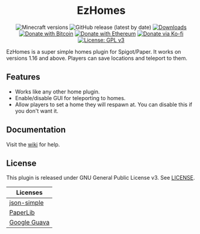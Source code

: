 <h1 align="center">EzHomes</h1>

<p align="center">
	<img src="https://img.shields.io/badge/Minecraft-1.13--1.18-orange" alt="Minecraft versions">
	<img src="https://img.shields.io/github/v/release/hyperdefined/AnarchyStats" alt="GitHub release (latest by date)">
	<a href="https://github.com/hyperdefined/AnarchyStats/releases"><img src="https://img.shields.io/github/downloads/hyperdefined/AnarchyStats/total?logo=github" alt="Downloads"></a>
	<a href="https://en.cryptobadges.io/donate/1F29aNKQzci3ga5LDcHHawYzFPXvELTFoL"><img src="https://en.cryptobadges.io/badge/micro/1F29aNKQzci3ga5LDcHHawYzFPXvELTFoL" alt="Donate with Bitcoin"></a>
	<a href="https://en.cryptobadges.io/donate/0xF3b4e87E4c11f586949ca8740eD33A1e473F924c"><img src="https://en.cryptobadges.io/badge/micro/0xF3b4e87E4c11f586949ca8740eD33A1e473F924c" alt="Donate with Ethereum"></a>
	<a href="https://ko-fi.com/hyperdefined"><img src="https://img.shields.io/badge/Donate-Ko--fi-red" alt="Donate via Ko-fi"></a>
	<a href="https://www.gnu.org/licenses/gpl-3.0"><img src="https://img.shields.io/badge/License-GPLv3-blue.svg" alt="License: GPL v3"></a>
</p>

EzHomes is a super simple homes plugin for Spigot/Paper. It works on versions 1.16 and above. Players can save locations and teleport to them.

## Features
* Works like any other home plugin.
* Enable/disable GUI for teleporting to homes.
* Allow players to set a home they will respawn at. You can disable this if you don't want it.

## Documentation
Visit the [wiki](https://docs.hyper.lol/ezhomes) for help.

## License
This plugin is released under GNU General Public License v3. See [LICENSE](https://github.com/hyperdefined/EzHomes/blob/master/LICENSE).

| Licenses |
| ----------- |
| [json-simple](https://www.apache.org/licenses/LICENSE-2.0.html) |
| [PaperLib](https://github.com/PaperMC/PaperLib/blob/master/LICENSE) |
| [Google Guava](https://github.com/google/guava/blob/master/COPYING) |
